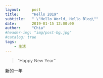 ```yaml
---
layout:     post
title:      "Hello 2019"
subtitle:   " \"Hello World, Hello Blog\""
date:       2019-01-15 12:00:00
author:     "Chia"
#header-img: "img/post-bg.jpg"
#catalog: true
tags:
    - 生活
---
```


> “Happy New Year”


新的一年


